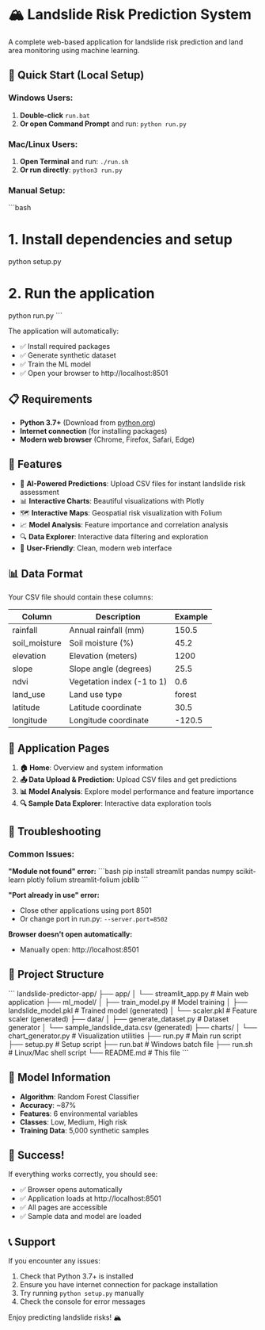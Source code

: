 # 🏔️ Landslide Risk Prediction System

A complete web-based application for landslide risk prediction and land area monitoring using machine learning.

## 🚀 Quick Start (Local Setup)

### Windows Users:
1. **Double-click** `run.bat` 
2. **Or open Command Prompt** and run: `python run.py`

### Mac/Linux Users:
1. **Open Terminal** and run: `./run.sh`
2. **Or run directly**: `python3 run.py`

### Manual Setup:
\`\`\`bash
# 1. Install dependencies and setup
python setup.py

# 2. Run the application
python run.py
\`\`\`

The application will automatically:
- ✅ Install required packages
- ✅ Generate synthetic dataset
- ✅ Train the ML model
- ✅ Open your browser to http://localhost:8501

## 📋 Requirements

- **Python 3.7+** (Download from [python.org](https://python.org))
- **Internet connection** (for installing packages)
- **Modern web browser** (Chrome, Firefox, Safari, Edge)

## 🎯 Features

- 🔮 **AI-Powered Predictions**: Upload CSV files for instant landslide risk assessment
- 📊 **Interactive Charts**: Beautiful visualizations with Plotly
- 🗺️ **Interactive Maps**: Geospatial risk visualization with Folium
- 📈 **Model Analysis**: Feature importance and correlation analysis
- 🔍 **Data Explorer**: Interactive data filtering and exploration
- 📱 **User-Friendly**: Clean, modern web interface

## 📊 Data Format

Your CSV file should contain these columns:

| Column | Description | Example |
|--------|-------------|---------|
| rainfall | Annual rainfall (mm) | 150.5 |
| soil_moisture | Soil moisture (%) | 45.2 |
| elevation | Elevation (meters) | 1200 |
| slope | Slope angle (degrees) | 25.5 |
| ndvi | Vegetation index (-1 to 1) | 0.6 |
| land_use | Land use type | forest |
| latitude | Latitude coordinate | 30.5 |
| longitude | Longitude coordinate | -120.5 |

## 🎨 Application Pages

1. **🏠 Home**: Overview and system information
2. **📤 Data Upload & Prediction**: Upload CSV files and get predictions
3. **📊 Model Analysis**: Explore model performance and feature importance
4. **🔍 Sample Data Explorer**: Interactive data exploration tools

## 🔧 Troubleshooting

### Common Issues:

**"Module not found" error:**
\`\`\`bash
pip install streamlit pandas numpy scikit-learn plotly folium streamlit-folium joblib
\`\`\`

**"Port already in use" error:**
- Close other applications using port 8501
- Or change port in run.py: `--server.port=8502`

**Browser doesn't open automatically:**
- Manually open: http://localhost:8501

## 📁 Project Structure

\`\`\`
landslide-predictor-app/
├── app/
│   └── streamlit_app.py      # Main web application
├── ml_model/
│   ├── train_model.py        # Model training
│   ├── landslide_model.pkl   # Trained model (generated)
│   └── scaler.pkl           # Feature scaler (generated)
├── data/
│   ├── generate_dataset.py   # Dataset generator
│   └── sample_landslide_data.csv (generated)
├── charts/
│   └── chart_generator.py    # Visualization utilities
├── run.py                   # Main run script
├── setup.py                 # Setup script
├── run.bat                  # Windows batch file
├── run.sh                   # Linux/Mac shell script
└── README.md               # This file
\`\`\`

## 🤖 Model Information

- **Algorithm**: Random Forest Classifier
- **Accuracy**: ~87%
- **Features**: 6 environmental variables
- **Classes**: Low, Medium, High risk
- **Training Data**: 5,000 synthetic samples

## 🎉 Success!

If everything works correctly, you should see:
- ✅ Browser opens automatically
- ✅ Application loads at http://localhost:8501
- ✅ All pages are accessible
- ✅ Sample data and model are loaded

## 📞 Support

If you encounter any issues:
1. Check that Python 3.7+ is installed
2. Ensure you have internet connection for package installation
3. Try running `python setup.py` manually
4. Check the console for error messages

Enjoy predicting landslide risks! 🏔️
